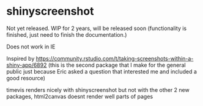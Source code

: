# shinyscreenshot

Not yet released. WIP for 2 years, will be released soon (functionality is finished, just need to finish the documentation.)

Does not work in IE

Inspired by https://community.rstudio.com/t/taking-screenshots-within-a-shiny-app/6892 (this is the second package that I make for the general public just because Eric asked a question that interested me and included a good resource)

timevis renders nicely with shinyscreenshot but not with the other 2 new packages, html2canvas doesnt render well parts of pages
